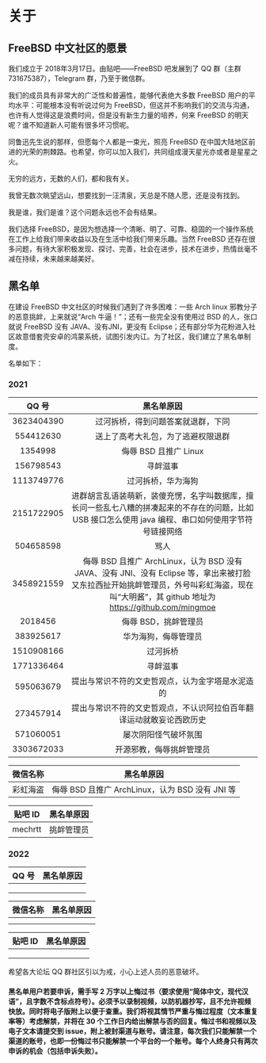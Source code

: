 # 关于

## FreeBSD 中文社区的愿景

我们成立于 2018年3月17日。由贴吧——FreeBSD 吧发展到了 QQ 群（主群 731675387），Telegram 群，乃至于微信群。

我们的成员具有非常大的广泛性和普遍性，能够代表绝大多数 FreeBSD 用户的平均水平：可能根本没有听说过何为 FreeBSD，但这并不影响我们的交流与沟通，也许有人觉得这是浪费时间，但是没有新生力量的培养，何来 FreeBSD 的明天呢？谁不知道新人可能有很多坏习惯呢。

同鲁迅先生说的那样，但愿每个人都是一束光，照亮 FreeBSD 在中国大陆地区前进的光荣的荆棘路。也希望，你可以加入我们，共同组成漫天星光亦或者是星星之火。

无穷的远方，无数的人们，都和我有关。

我曾无数次眺望远山，想要找到一汪清泉，天总是不随人愿，还是没有找到。

我是谁，我们是谁？这个问题永远也不会有结果。

我们选择 FreeBSD，是因为想选择一个清晰、明了、可靠、稳固的一个操作系统在工作上给我们带来收益以及在生活中给我们带来乐趣。当然 FreeBSD 还存在很多问题，有待大家积极发现、探讨、完善，社会在进步，技术在进步，热情丝毫不减在持续，未来越来越美好。

## 黑名单

在建设 FreeBSD 中文社区的时候我们遇到了许多困难：一些 Arch linux 邪教分子的恶意挑衅，上来就说“Arch 牛逼！”；还有一些完全没有使用过 BSD 的人，张口就说 FreeBSD 没有 JAVA、没有JNI，更没有 Eclipse；还有部分华为花粉进入社区故意借套壳安卓的鸿蒙系统，试图引发内讧。为了社区，我们建立了黑名单制度。

名单如下：

### 2021

|QQ 号|黑名单原因|
|:---:|:---:|
|3623404390|过河拆桥，得到问题答案就退群，下同|
|554412630|送上了高考大礼包，为了逃避权限退群|
|1354998|侮辱 BSD 且推广 Linux|
|156798543|寻衅滋事|
|1113749776|过河拆桥，华为海狗|
|2151722905|进群胡言乱语装萌新，装傻充愣，名字叫数据库，擅长问一些乱七八糟的拼凑起来的不存在的问题，比如 USB 接口怎么使用 java 编程、串口如何使用字节符号链接网络|
|504658598|骂人|
|3458921559|侮辱 BSD 且推广 ArchLinux，认为 BSD 没有JAVA、没有 JNI、没有 Eclipse 等，拿出来被打脸又东拉西扯开始挑衅管理员，外号叫彩虹海盗，现在叫“大明酱”，其 github 地址为 https://github.com/mingmoe |
|2018456|侮辱 BSD，挑衅管理员|
|383925617|华为海狗，侮辱管理员|
|1510908166|过河拆桥|
|1771336464|寻衅滋事|
|595063679|提出与常识不符的文史哲观点，认为金字塔是水泥造的|
|273457914|提出与常识不符的文史哲观点，不认识阿拉伯百年翻译运动就敢妄论西欧历史|
|571060051|屡次阴阳怪气破坏氛围|
|3303672033|开源邪教，侮辱挑衅管理员|

|微信名称|黑名单原因|
|:---:|:---:|
|彩虹海盗|侮辱 BSD 且推广 ArchLinux，认为 BSD 没有 JNI 等|

|贴吧 ID|黑名单原因|
|:---:|:---:|
|mechrtt|挑衅管理员|

### 2022

|QQ 号|黑名单原因|
|:---:|:---:|
|||
|||
|||

|微信名称|黑名单原因|
|:---:|:---:|
|||
|||

|贴吧 ID|黑名单原因|
|:---:|:---:|
|||
|||
|||

希望各大论坛 QQ 群社区引以为戒，小心上述人员的恶意破坏。


#### 黑名单用户若要申诉，需手写 2 万字以上悔过书（要求使用“简体中文，现代汉语”，且字数不含标点符号）。必须予以录制视频，以防机器抄写，且不允许视频快放。同时将电子版附上以便于查重。我们将视其情节严重与悔过程度（文本重复率等）考虑解禁，并将在 30 个工作日内给出解禁与否的回复。悔过书和视频以及电子文本请提交到 issue，附上被封渠道与账号。请注意，每次我们只能解禁一个渠道的账号，也即一份悔过书只能解禁一个平台的一个账号。每个人终身只有两次申诉的机会（包括申诉失败）。
